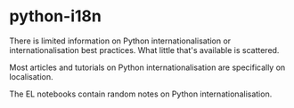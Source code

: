 # python-i18n

There is limited information on Python internationalisation or internationalisation best practices. What little that's available is scattered.

Most articles and tutorials on Python internationalisation are specifically on localisation.

The EL notebooks contain random notes on Python internationalisation.


